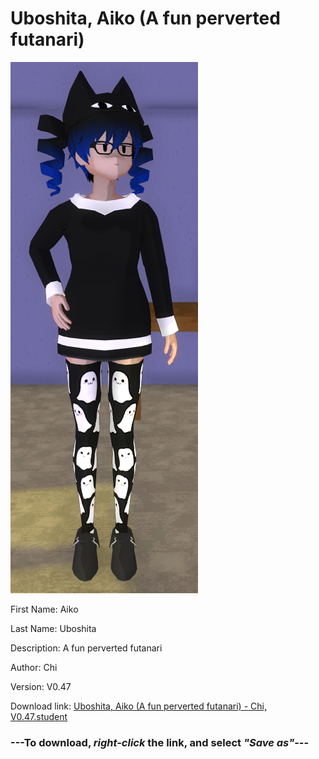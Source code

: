 # Uboshita, Aiko (A fun perverted futanari)

<img src = "https://raw.githubusercontent.com/Arbiter1223/Daigaku-Gurashi-Custom-Students/master/Students/Files/Uboshita%2C%20Aiko%20(A%20fun%20perverted%20futanari).png">

First Name: Aiko

Last Name: Uboshita

Description: A fun perverted futanari

Author: Chi

Version: V0.47

Download link: <a href="https://raw.githubusercontent.com/Arbiter1223/Daigaku-Gurashi-Custom-Students/master/Students/Files/Uboshita%2C%20Aiko%20(A%20fun%20perverted%20futanari)%20-%20Chi%2C%20V0.47.student">Uboshita, Aiko (A fun perverted futanari) - Chi, V0.47.student</a>

### ---**To download, _right-click_ the link, and select _"Save as"_**---
